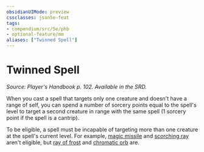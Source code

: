 ```yaml
---
obsidianUIMode: preview
cssclasses: json5e-feat
tags:
- compendium/src/5e/phb
- optional-feature/mm
aliases: ["Twinned Spell"]
---
```

# Twinned Spell
*Source: Player's Handbook p. 102. Available in the SRD.*  

When you cast a spell that targets only one creature and doesn't have a range of self, you can spend a number of sorcery points equal to the spell's level to target a second creature in range with the same spell (1 sorcery point if the spell is a cantrip).

To be eligible, a spell must be incapable of targeting more than one creature at the spell's current level. For example, [magic missile](z_compendium/spells/magic-missile.md) and [scorching ray](z_compendium/spells/scorching-ray.md) aren't eligible, but [ray of frost](z_compendium/spells/ray-of-frost.md) and [chromatic orb](z_compendium/spells/chromatic-orb.md) are.